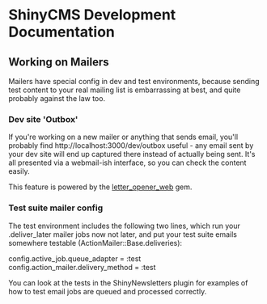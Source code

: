 # ShinyCMS Development Documentation

## Working on Mailers

Mailers have special config in dev and test environments, because sending test content to your real mailing list is embarrassing at best, and quite probably against the law too.


### Dev site 'Outbox'

If you're working on a new mailer or anything that sends email, you'll probably find http://localhost:3000/dev/outbox useful - any email sent by your dev site will end up captured there instead of actually being sent. It's all presented via a webmail-ish interface, so you can check the content easily.

This feature is powered by the [letter_opener_web](https://github.com/fgrehm/letter_opener_web#readme) gem.


### Test suite mailer config

The test environment includes the following two lines, which run your .deliver_later mailer jobs now not later, and put your test suite emails somewhere testable (ActionMailer::Base.deliveries):

  config.active_job.queue_adapter = :test
  config.action_mailer.delivery_method = :test

You can look at the tests in the ShinyNewsletters plugin for examples of how to test email jobs are queued and processed correctly.
